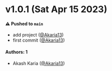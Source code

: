 # v1.0.1 (Sat Apr 15 2023)

#### ⚠️ Pushed to `main`

- add project ([@Akaria13](https://github.com/Akaria13))
- first commit ([@Akaria13](https://github.com/Akaria13))

#### Authors: 1

- Akash Karia ([@Akaria13](https://github.com/Akaria13))
